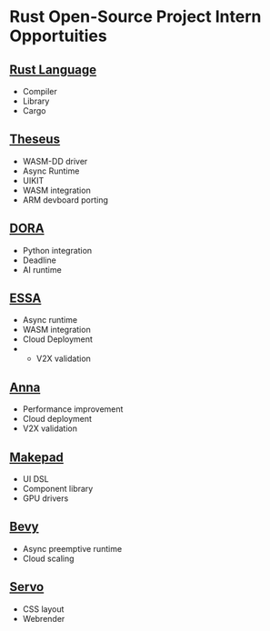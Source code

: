# Rust Open-Source Project Intern Opportuities

## [Rust Language](https://github.com/rust-lang)
* Compiler
* Library
* Cargo

## [Theseus](https://github.com/theseus-os/Theseus)
* WASM-DD driver
* Async Runtime
* UIKIT
* WASM integration
* ARM devboard porting

## [DORA](https://github.com/dora-rs)
* Python integration
* Deadline
* AI runtime
## [ESSA](https://github.com/essa-project/essa-rs)
* Async runtime
* WASM integration
* Cloud Deployment
* * V2X validation

## [Anna](https://github.com/essa-project/anna-rs)
* Performance improvement
* Cloud deployment
* V2X validation
## [Makepad](https://github.com/makepad/makepad)
* UI DSL
* Component library
* GPU drivers
## [Bevy](https://github.com/bevyengine/bevy)
* Async preemptive runtime
* Cloud scaling
## [Servo](https://github.com/servo/servo)
* CSS layout
* Webrender
